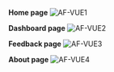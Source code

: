 **Home page**
![AF-VUE1](https://user-images.githubusercontent.com/42502534/143793603-540f05ef-2eaf-428f-a1e8-703e9ab9b4aa.png)

**Dashboard page**
![AF-VUE2](https://user-images.githubusercontent.com/42502534/143793607-d40af149-17e3-4068-a40c-7922a771fef1.png)

**Feedback page**
![AF-VUE3](https://user-images.githubusercontent.com/42502534/143794116-2275d2bf-9baf-468a-b9db-f3dc55f523bd.png)

**About page**
![AF-VUE4](https://user-images.githubusercontent.com/42502534/143793610-35dc0e26-5b32-480b-b3cc-9c13b599e48f.png)
